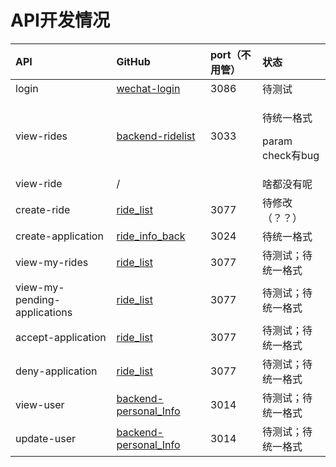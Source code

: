 # API开发情况

<table>
  <thead>
    <tr>
      <th style="text-align:left">API</th>
      <th style="text-align:left">GitHub</th>
      <th style="text-align:left">port&#xFF08;&#x4E0D;&#x7528;&#x7BA1;&#xFF09;</th>
      <th style="text-align:left">&#x72B6;&#x6001;</th>
    </tr>
  </thead>
  <tbody>
    <tr>
      <td style="text-align:left">login</td>
      <td style="text-align:left"><a href="https://github.com/csa-tech/wechat-login">wechat-login</a>
      </td>
      <td style="text-align:left">3086</td>
      <td style="text-align:left">&#x5F85;&#x6D4B;&#x8BD5;</td>
    </tr>
    <tr>
      <td style="text-align:left">view-rides</td>
      <td style="text-align:left"><a href="https://github.com/csa-tech/backend-ridelist">backend-ridelist</a>
      </td>
      <td style="text-align:left">3033</td>
      <td style="text-align:left">
        <p>&#x5F85;&#x7EDF;&#x4E00;&#x683C;&#x5F0F;
          <br />
        </p>
        <p>param check&#x6709;bug
          <br />
        </p>
      </td>
    </tr>
    <tr>
      <td style="text-align:left">view-ride</td>
      <td style="text-align:left">/</td>
      <td style="text-align:left"></td>
      <td style="text-align:left">&#x5565;&#x90FD;&#x6CA1;&#x6709;&#x5462;</td>
    </tr>
    <tr>
      <td style="text-align:left">create-ride</td>
      <td style="text-align:left"><a href="https://github.com/csa-tech/ride_list">ride_list</a>
      </td>
      <td style="text-align:left">3077</td>
      <td style="text-align:left">&#x5F85;&#x4FEE;&#x6539;&#xFF08;&#xFF1F;&#xFF1F;&#xFF09;</td>
    </tr>
    <tr>
      <td style="text-align:left">create-application</td>
      <td style="text-align:left"><a href="https://github.com/csa-tech/ride_info_back">ride_info_back</a>
      </td>
      <td style="text-align:left">3024</td>
      <td style="text-align:left">&#x5F85;&#x7EDF;&#x4E00;&#x683C;&#x5F0F;
        <br />
      </td>
    </tr>
    <tr>
      <td style="text-align:left">view-my-rides</td>
      <td style="text-align:left"><a href="https://github.com/csa-tech/ride_list">ride_list</a>
      </td>
      <td style="text-align:left">3077</td>
      <td style="text-align:left">&#x5F85;&#x6D4B;&#x8BD5;&#xFF1B;&#x5F85;&#x7EDF;&#x4E00;&#x683C;&#x5F0F;</td>
    </tr>
    <tr>
      <td style="text-align:left">view-my-pending-applications</td>
      <td style="text-align:left"><a href="https://github.com/csa-tech/ride_list">ride_list</a>
      </td>
      <td style="text-align:left">3077</td>
      <td style="text-align:left">&#x5F85;&#x6D4B;&#x8BD5;&#xFF1B;&#x5F85;&#x7EDF;&#x4E00;&#x683C;&#x5F0F;</td>
    </tr>
    <tr>
      <td style="text-align:left">accept-application</td>
      <td style="text-align:left"><a href="https://github.com/csa-tech/ride_list">ride_list</a>
      </td>
      <td style="text-align:left">3077</td>
      <td style="text-align:left">&#x5F85;&#x6D4B;&#x8BD5;&#xFF1B;&#x5F85;&#x7EDF;&#x4E00;&#x683C;&#x5F0F;</td>
    </tr>
    <tr>
      <td style="text-align:left">deny-application</td>
      <td style="text-align:left"><a href="https://github.com/csa-tech/ride_list">ride_list</a>
      </td>
      <td style="text-align:left">3077</td>
      <td style="text-align:left">&#x5F85;&#x6D4B;&#x8BD5;&#xFF1B;&#x5F85;&#x7EDF;&#x4E00;&#x683C;&#x5F0F;</td>
    </tr>
    <tr>
      <td style="text-align:left">view-user</td>
      <td style="text-align:left"><a href="https://github.com/csa-tech/backend-personal_Info">backend-personal_Info</a>
      </td>
      <td style="text-align:left">3014</td>
      <td style="text-align:left">&#x5F85;&#x6D4B;&#x8BD5;&#xFF1B;&#x5F85;&#x7EDF;&#x4E00;&#x683C;&#x5F0F;</td>
    </tr>
    <tr>
      <td style="text-align:left">update-user</td>
      <td style="text-align:left"><a href="https://github.com/csa-tech/backend-personal_Info">backend-personal_Info</a>
      </td>
      <td style="text-align:left">3014</td>
      <td style="text-align:left">&#x5F85;&#x6D4B;&#x8BD5;&#xFF1B;&#x5F85;&#x7EDF;&#x4E00;&#x683C;&#x5F0F;</td>
    </tr>
  </tbody>
</table>

